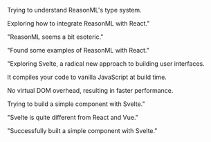 Trying to understand ReasonML's type system.

Exploring how to integrate ReasonML with React."

"ReasonML seems a bit esoteric."

"Found some examples of ReasonML with React."

"Exploring Svelte, a radical new approach to building user interfaces.

It compiles your code to vanilla JavaScript at build time.

No virtual DOM overhead, resulting in faster performance.

Trying to build a simple component with Svelte."

"Svelte is quite different from React and Vue."

"Successfully built a simple component with Svelte."